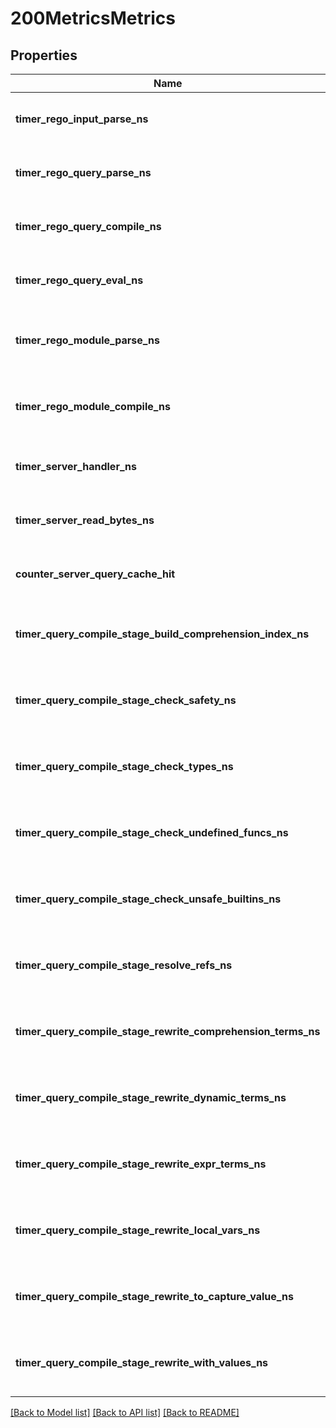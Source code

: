 # 200MetricsMetrics


## Properties
Name | Type | Description | Notes
------------ | ------------- | ------------- | -------------
**timer_rego_input_parse_ns** | **Float64** | Time taken (in nanonseconds) to parse the input | [optional] [default to nothing]
**timer_rego_query_parse_ns** | **Float64** | Time taken (in nanoseconds) to parse the query | [optional] [default to nothing]
**timer_rego_query_compile_ns** | **Float64** | Time taken (in nanoseconds) to compile the query | [optional] [default to nothing]
**timer_rego_query_eval_ns** | **Float64** | Time taken (in nanonseconds) to evaluate the query | [optional] [default to nothing]
**timer_rego_module_parse_ns** | **Float64** | Time taken (in nanoseconds) to parse the input policy module | [optional] [default to nothing]
**timer_rego_module_compile_ns** | **Float64** | Time taken (in nanonseconds) to compile the loaded policy modules | [optional] [default to nothing]
**timer_server_handler_ns** | **Float64** | Time taken (in nanoseconds) to handle the API request | [optional] [default to nothing]
**timer_server_read_bytes_ns** | **Float64** | *Description is forthcoming* | [optional] [default to nothing]
**counter_server_query_cache_hit** | **Float64** | *Description is forthcoming* | [optional] [default to nothing]
**timer_query_compile_stage_build_comprehension_index_ns** | **Float64** | (Only returned if &#x60;instrument&#x60; is true.) *Description is forthcoming* | [optional] [default to nothing]
**timer_query_compile_stage_check_safety_ns** | **Float64** | (Only returned if &#x60;instrument&#x60; is true.) *Description is forthcoming* | [optional] [default to nothing]
**timer_query_compile_stage_check_types_ns** | **Float64** | (Only returned if &#x60;instrument&#x60; is true.) *Description is forthcoming* | [optional] [default to nothing]
**timer_query_compile_stage_check_undefined_funcs_ns** | **Float64** | (Only returned if &#x60;instrument&#x60; is true.) *Description is forthcoming* | [optional] [default to nothing]
**timer_query_compile_stage_check_unsafe_builtins_ns** | **Float64** | (Only returned if &#x60;instrument&#x60; is true.) *Description is forthcoming* | [optional] [default to nothing]
**timer_query_compile_stage_resolve_refs_ns** | **Float64** | (Only returned if &#x60;instrument&#x60; is true.) *Description is forthcoming* | [optional] [default to nothing]
**timer_query_compile_stage_rewrite_comprehension_terms_ns** | **Float64** | (Only returned if &#x60;instrument&#x60; is true.) *Description is forthcoming* | [optional] [default to nothing]
**timer_query_compile_stage_rewrite_dynamic_terms_ns** | **Float64** | (Only returned if &#x60;instrument&#x60; is true.) *Description is forthcoming* | [optional] [default to nothing]
**timer_query_compile_stage_rewrite_expr_terms_ns** | **Float64** | (Only returned if &#x60;instrument&#x60; is true.) *Description is forthcoming* | [optional] [default to nothing]
**timer_query_compile_stage_rewrite_local_vars_ns** | **Float64** | (Only returned if &#x60;instrument&#x60; is true.) *Description is forthcoming* | [optional] [default to nothing]
**timer_query_compile_stage_rewrite_to_capture_value_ns** | **Float64** | (Only returned if &#x60;instrument&#x60; is true.) *Description is forthcoming* | [optional] [default to nothing]
**timer_query_compile_stage_rewrite_with_values_ns** | **Float64** | (Only returned if &#x60;instrument&#x60; is true.) *Description is forthcoming* | [optional] [default to nothing]


[[Back to Model list]](../README.md#models) [[Back to API list]](../README.md#api-endpoints) [[Back to README]](../README.md)


